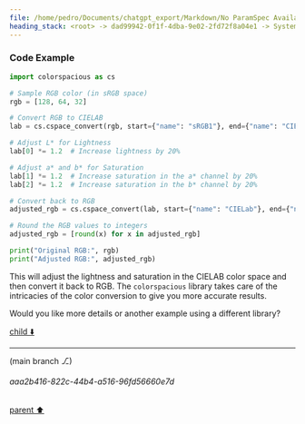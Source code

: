 ```yaml
---
file: /home/pedro/Documents/chatgpt_export/Markdown/No ParamSpec Available.md
heading_stack: <root> -> dad99942-0f1f-4dba-9e02-2fd72f8a04e1 -> System -> 958b6e43-778f-4c79-88fc-d066a7cf90df -> System -> aaa2e994-c802-4cf3-842c-5533a1176f22 -> User -> 9f0c2854-2b94-4ff5-a675-13553ec0e0e8 -> Assistant -> 6c19a463-bae2-4a48-bdbc-85cc7cfd53bb -> Tool -> eb2cd2fb-58e5-459e-96e0-722fcd9c674f -> Assistant -> aaa292bc-ed3a-48ba-9c8e-2e8e7547b2ae -> User -> 60c029bf-2cb5-4845-8273-0b3ed78b13e8 -> Assistant -> aaa2874c-c2c4-425a-b2bf-4aad055089c3 -> User -> 76ce0814-52dd-400c-993b-cb1ca0f29863 -> Assistant -> 2a2229e8-9fb6-44d6-a5f1-34d925bbed85 -> Tool -> c18f6738-9091-40ca-833c-3aaa0e193e60 -> Assistant -> 21c42781-065c-4772-9c46-ffb387433ec9 -> Assistant -> aaa23e56-62bb-4050-aa00-a7c28fd14827 -> User -> 1131b2ec-ad6f-4b0f-8c2a-a584eaa695ce -> Assistant -> CIELAB -> CIE XYZ -> aaa293fd-2f16-4ef2-b0a1-456259823b50 -> User -> 0a42b66d-b93f-4522-95b3-f61f3dc0e695 -> Assistant -> dea296ac-6ae7-487a-b8b5-2cae906092ec -> Tool -> 4952cf67-eb49-4fab-af41-0d1be8ca665a -> Assistant -> aaa279b8-4797-4641-8eee-4f489a4e4d5b -> User -> aaa24466-7c1e-45ee-8858-48fb25dec843 -> User -> d094c262-9c72-42d1-87c3-39801d1e77d2 -> Assistant -> aaa2a396-d91d-4a09-b45f-9dd21d41a9a0 -> User -> 646ed682-3b4e-4645-9cf1-ab9aedc228c1 -> Assistant -> Installation -> Code Example
---
```

### Code Example
```python
import colorspacious as cs

# Sample RGB color (in sRGB space)
rgb = [128, 64, 32]

# Convert RGB to CIELAB
lab = cs.cspace_convert(rgb, start={"name": "sRGB1"}, end={"name": "CIELab"})

# Adjust L* for Lightness
lab[0] *= 1.2  # Increase lightness by 20%

# Adjust a* and b* for Saturation
lab[1] *= 1.2  # Increase saturation in the a* channel by 20%
lab[2] *= 1.2  # Increase saturation in the b* channel by 20%

# Convert back to RGB
adjusted_rgb = cs.cspace_convert(lab, start={"name": "CIELab"}, end={"name": "sRGB1"})

# Round the RGB values to integers
adjusted_rgb = [round(x) for x in adjusted_rgb]

print("Original RGB:", rgb)
print("Adjusted RGB:", adjusted_rgb)
```

This will adjust the lightness and saturation in the CIELAB color space and then convert it back to RGB. The `colorspacious` library takes care of the intricacies of the color conversion to give you more accurate results.

Would you like more details or another example using a different library?

[child ⬇️](#aaa2b416-822c-44b4-a516-96fd56660e7d)

---

(main branch ⎇)
###### aaa2b416-822c-44b4-a516-96fd56660e7d
[parent ⬆️](#646ed682-3b4e-4645-9cf1-ab9aedc228c1)
